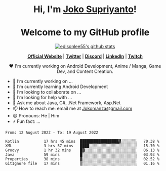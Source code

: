 <h1 align="center">Hi, I'm <a href="https://www.google.com">Joko Supriyanto</a>!</h1>
<h1 align="center">Welcome to my GitHub profile</h1>

<p align="center">
  <a href="https://github.com/jokomanza"><img src="https://github-readme-stats.vercel.app/api?username=jokomanza&hide_border=true&show_icons=true" alt="edisonlee55's github stats"></a>
</p>

<p align="center">
  <strong><a href="https://www.google.com">Official Website</a></strong> |
  <strong><a href="https://twitter.com/jokomanza">Twitter</a></strong> |
  <strong><a href="https://discord.gg/nYXzaUS">Discord</a></strong> |
  <strong><a href="https://www.linkedin.com/in/jokomanza">LinkedIn</a></strong> |
  <strong><a href="https://www.twitch.tv/jokomanza">Twitch</a></strong>
</p>

<p align="center">❤ I'm currently working on Android Development, Anime / Manga, Game Dev, and Content Creation.</p>

- 🔭 I’m currently working on ...
- 🌱 I’m currently learning Android Development
- 👯 I’m looking to collaborate on ...
- 🤔 I’m looking for help with ...
- 💬 Ask me about Java, C#, .Net Framework, Asp.Net
- 📫 How to reach me: email me at Jokomanza@gmail.com
- 😄 Pronouns: He | Him
- ⚡ Fun fact: ...

<!--START_SECTION:waka-->

```text
From: 12 August 2022 - To: 19 August 2022

Kotlin           17 hrs 45 mins  █████████████████▓░░░░░░░   70.38 %
XML              3 hrs 57 mins   ████░░░░░░░░░░░░░░░░░░░░░   15.70 %
Groovy           1 hr 32 mins    █▓░░░░░░░░░░░░░░░░░░░░░░░   06.13 %
Java             59 mins         █░░░░░░░░░░░░░░░░░░░░░░░░   03.93 %
Properties       38 mins         ▓░░░░░░░░░░░░░░░░░░░░░░░░   02.52 %
GitIgnore file   17 mins         ▒░░░░░░░░░░░░░░░░░░░░░░░░   01.16 %
```

<!--END_SECTION:waka-->
